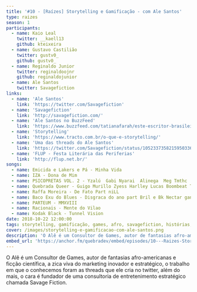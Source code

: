 ```yaml
---
title: '#10 - [Raízes] Storytelling e Gamificação - com Ale Santos'
type: raizes
season: 1
participants:
  - name: Kaio Leal
    twitter: __kaell13
    github: kteixeira
  - name: Gustavo Castilião
    twitter: gustv0_
    github: gustv0_
  - name: Reginaldo Junior
    twitter: reginaldoojnr
    github: reginaldojunior
  - name: Ale Santos
    twitter: Savagefiction
links:
  - name: 'Ale Santos'
    link: 'https://twitter.com/Savagefiction'
  - name: 'Savagefiction'
    link: 'http://savagefiction.com/'
  - name: 'Ale Santos no BuzzFeed'
    link: 'https://www.buzzfeed.com/tatianafarah/este-escritor-brasileiro-esta-contando-historias-do-povo'
  - name: 'Storytelling'
    link: 'https://www.tracto.com.br/o-que-e-storytelling/'
  - name: 'Uma das threads do Ale Santos'
    link: 'https://twitter.com/Savagefiction/status/1052337358215950336'
  - name: 'FLUP - Festa Literária das Periferias'
    link: 'http://flup.net.br/'
songs:
  - name: Emicida e Lakers e Pá - Minha Vida
  - name: IZA - Dona de Mim
  - name: PSICOPRETAS VOL. 2 - Yzalú  Gabi Nyarai  Alinega  Meg Tmthc  Sistah Chilli  Monna Brutal
  - name: Quebrada Queer - Guigo Murillo Zyess Harlley Lucas Boombeat Tchelo Gomez
  - name: Raffa Moreira - De Fato Part niLL
  - name: Baco Exu do Blues - Disgraca do ano part Bril e Bk Nectar gang
  - name: PARTEUM - MMXVIII
  - name: Racionais - Mente do Vilao
  - name: Kodak Black - Tunnel Vision
date: 2018-10-22 12:00:00
tags: storytelling, gamificação, games, afro, savagefiction, histórias, raízes, negritude, tech, quebradev, periferia, comunidade, conhecimento, tecnologia
cover: /images/storytelling-e-gamificacao-com-ale-santos.png
description: 'O Alê é um Consultor de Games, autor de fantasias afro-americanas e ficação científica, a zica viva do marketing inovador e estratégico.'
embed_url: 'https://anchor.fm/quebradev/embed/episodes/10---Raizes-Storytelling-e-Gamificacao---com-Ale-Santos-eclvbu'
---
```


O Alê é um Consultor de Games, autor de fantasias afro-americanas e ficção científica, a zica viva do marketing inovador e estratégico, o trabalho em que o conhecemos foram as threads que ele cria no twitter, além do mais, o cara é fundador de uma consultoria de entretenimento estratégico chamada Savage Fiction.
